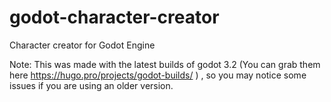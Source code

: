 # godot-character-creator
Character creator for Godot Engine

Note: This was made with the latest builds of godot 3.2 (You can grab them here https://hugo.pro/projects/godot-builds/ ) , so you may notice some issues if you are using an older version.
